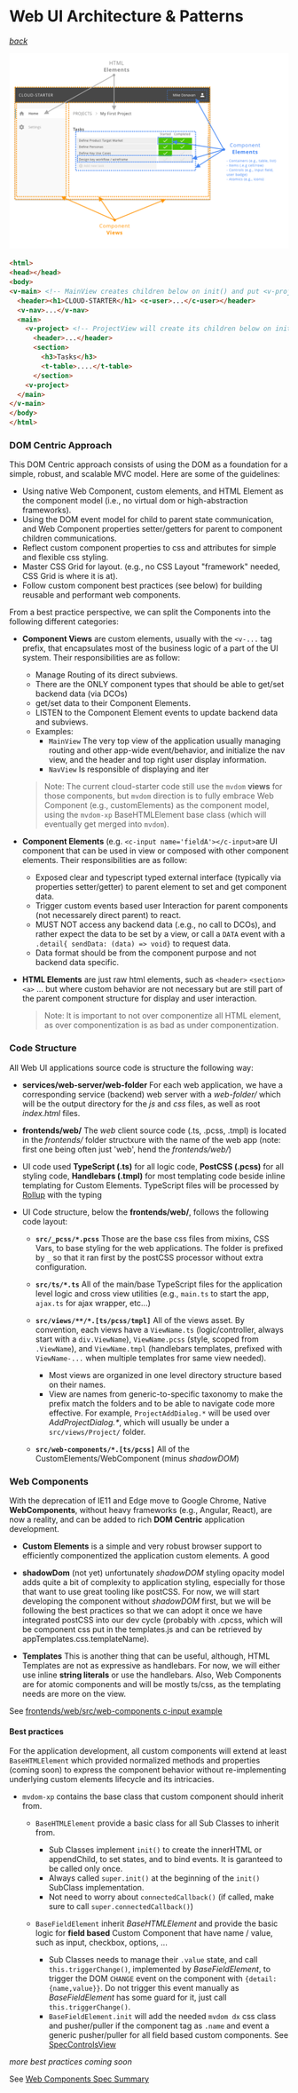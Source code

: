 
# Web UI Architecture & Patterns
_[back](README.md)_

![](images/ui-component-model.png)

```html
<html>
<head></head>
<body>
<v-main> <!-- MainView creates children below on init() and put <v-project... based on routing -->
  <header><h1>CLOUD-STARTER</h1> <c-user>...</c-user></header>
  <v-nav>...</v-nav>
  <main>
    <v-project> <!-- ProjectView will create its children below on init() -->
      <header>...</header>
      <section>
        <h3>Tasks</h3>
        <t-table>....</t-table>
      </section>
    <v-project>
  </main>
</v-main>
</body>
</html>
```
### DOM Centric Approach

This DOM Centric approach consists of using the DOM as a foundation for a simple, robust, and scalable MVC model.
Here are some of the guidelines: 

- Using native Web Component, custom elements, and HTML Element as the component model (i.e., no virtual dom or high-abstraction frameworks). 
- Using the DOM event model for child to parent state communication, and Web Component properties setter/getters for parent to component children communications.
- Reflect custom component properties to css and attributes for simple and flexible css styling.
- Master CSS Grid for layout. (e.g., no CSS Layout "framework" needed, CSS Grid is where it is at).
- Follow custom component best practices (see below) for building reusable and performant web components.

From a best practice perspective, we can split the Components into the following different categories:

  - **Component Views** are custom elements, usually with the `<v-...` tag prefix, that encapsulates most of the business logic of a part of the UI system. Their responsibilities are as follow: 
    - Manage Routing of its direct subviews.
    - There are the ONLY component types that should be able to get/set backend data (via DCOs)
    - get/set data to their Component Elements.
    - LISTEN to the Component Element events to update backend data and subviews. 
    - Examples: 
      - `MainView` The very top view of the application usually managing routing and other app-wide event/behavior, and initialize the nav view, and the header and top right user display information. 
      - `NavView` Is responsible of displaying and iter
    > Note: The current cloud-starter code still use the `mvdom` **views** for those components, but `mvdom` direction is to fully embrace Web Component (e.g., customElements) as the component model, using the `mvdom-xp` BaseHTMLElement base class (which will eventually get merged into `mvdom`). 

  - **Component Elements** (e.g. `<c-input name='fieldA'></c-input>`are UI component that can be used in view or composed with other component elements. Their responsibilities are as follow: 
    - Exposed clear and typescript typed external interface (typically via properties setter/getter) to parent element to set and get component data. 
    - Trigger custom events based user Interaction for parent components (not necessarely direct parent) to react. 
    - MUST NOT access any backend data (.e.g., no call to DCOs), and rather expect the data to be set by a view, or call a `DATA` event with a `.detail{ sendData: (data) => void}` to request data. 
    - Data format should be from the component purpose and not backend data specific.

  - **HTML Elements** are just raw html elements, such as `<header>` `<section>` `<a>` ... but where custom behavior are not necessary but are still part of the parent component structure for display and user interaction. 
    > Note: It is important to not over componentize all HTML element, as over componentization is as bad as under componentization. 


### Code Structure

All Web UI applications source code is structure the following way: 

- **services/web-server/web-folder** For each web application, we have a corresponding service (backend) web server with a _web-folder/_ which will be the output directory for the _js_ and _css_ files, as well as root _index.html_ files. 

- **frontends/web/** The _web_ client source code (.ts, .pcss, .tmpl) is located in the _frontends/_ folder structxure with the name of the web app (note: first one being often just 'web', hend the _frontends/web/_)

- UI code used **TypeScript (.ts)** for all logic code, **PostCSS (.pcss)** for all styling code, **Handlebars (.tmpl)** for most templating code beside inline templating for Custom Elements. TypeScript files will be processed by [Rollup](https://github.com/rollup/rollup) with the typing

- UI Code structure, below the **frontends/web/**, follows the following code layout:

  - **`src/_pcss/*.pcss`** Those are the base css files from mixins, CSS Vars, to base styling for the web applications. The folder is prefixed by `_` so that it ran first by the postCSS processor without extra configuration.

  - **`src/ts/*.ts`** All of the main/base TypeScript files for the application level logic and cross view utilities (e.g., `main.ts` to start the app, `ajax.ts` for ajax wrapper, etc...)

  - **`src/views/**/*.[ts/pcss/tmpl]`** All of the views asset. By convention, each views have a `ViewName.ts` (logic/controller, always start with a `div.ViewName`), `ViewName.pcss` (style, scoped from `.ViewName`), and `ViewName.tmpl` (handlebars templates, prefixed with `ViewName-...` when multiple templates fror same view needed). 
    - Most views are organized in one level directory structure based on their names. 
    - View are names from generic-to-specific taxonomy to make the prefix match the folders and to be able to navigate code more effective. For example, `ProjectAddDialog.*` will be used over _AddProjectDialog.*_, which will usually be under a `src/views/Project/` folder.

  - **`src/web-components/*.[ts/pcss]`** All of the CustomElements/WebComponent (minus _shadowDOM_)



### Web Components

With the deprecation of IE11 and Edge move to Google Chrome, Native **WebComponents**, without heavy frameworks (e.g., Angular, React), are now a reality, and can be added to rich **DOM Centric** application development.


- **Custom Elements** is a simple and very robust browser support to efficiently componentized the application custom elements. A good 

- **shadowDom** (not yet) unfortunately _shadowDOM_ styling opacity model adds quite a bit of complexity to application styling, especially for those that want to use great tooling like postCSS. For now, we will start developing the component without _shadowDOM_ first, but we will be following the best practices so that we can adopt it once we have integrated postCSS into our dev cycle (probably with .cpcss, which will be component css put in the templates.js and can be retrieved by appTemplates.css.templateName).

- **Templates** This is another thing that can be useful, although, HTML Templates are not as expressive as handlebars. For now, we will either use inline **string literals** or use the handlebars. Also, Web Components are for atomic components and will be mostly ts/css, as the templating needs are more on the view.  



See [frontends/web/src/web-components c-input example](../frontends/web/src/web-components/c-input.ts)


#### Best practices

For the application development, all custom components will extend at least `BaseHTMLElement` which provided normalized methods and properties (coming soon) to express the component behavior without re-implementing underlying custom elements lifecycle and its intricacies. 

- `mvdom-xp` contains the base class that custom component should inherit from.

  - `BaseHTMLElement` provide a basic class for all Sub Classes to inherit from. 
    - Sub Classes implement `init()` to create the innerHTML or appendChild, to set states, and to bind events. It is garanteed to be called only once. 
    - Always called `super.init()` at the beginning of the `init()` SubClass implementation. 
    - Not need to worry about `connectedCallback()` (if called, make sure to call `super.connectedCallback()`)

  - `BaseFieldElement` inherit _BaseHTMLElement_ and provide the basic logic for **field based** Custom Component that have name / value, such as input, checkbox, options, ...
    - Sub Classes needs to manage their `.value` state, and call `this.triggerChange()`, implemented by _BaseFieldElement_, to trigger the DOM `CHANGE` event on the component with `{detail:{name,value}}`. Do not trigger this event manually as _BaseFieldElement_ has some guard for it, just call `this.triggerChange()`.
    - `BaseFieldElement.init` will add the needed `mvdom dx` css class and pusher/puller if the component tag as `.name` and event a generic pusher/puller for all field based custom components. See [SpecControlsView](../frontends/web/src/views/Spec/SpecViews.ts)


_more best practices coming soon_

See [Web Components Spec Summary](web-components)